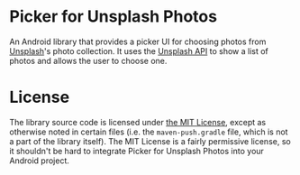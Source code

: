 # Picker for Unsplash Photos
An Android library that provides a picker UI for choosing photos from [Unsplash](https://unsplash.com)'s photo collection.
It uses the [Unsplash API](https://api.unsplash.com/) to show a list of photos and allows the user to
choose one.

# License
The library source code is licensed under [the MIT License](https://opensource.org/licenses/MIT), except
as otherwise noted in certain files (i.e. the `maven-push.gradle` file, which is not a part of the library
itself). The MIT License is a fairly permissive license, so it shouldn't be hard to integrate Picker for
Unsplash Photos into your Android project.
